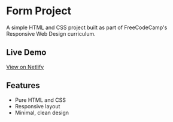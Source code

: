 # Form Project

A simple HTML and CSS project built as part of FreeCodeCamp's Responsive Web Design curriculum.

## Live Demo
[View on Netlify](https://meek-gnome-bb2a00.netlify.app/)

## Features
- Pure HTML and CSS
- Responsive layout
- Minimal, clean design

